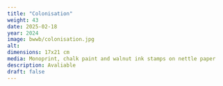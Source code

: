 ```yaml
---
title: "Colonisation"
weight: 43
date: 2025-02-18
year: 2024
image: bwwb/colonisation.jpg
alt: 
dimensions: 17x21 cm
media: Monoprint, chalk paint and walnut ink stamps on nettle paper
description: Avaliable
draft: false
---
```


